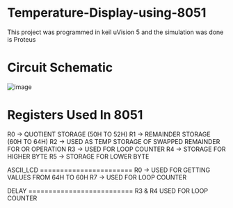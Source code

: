 # Temperature-Display-using-8051
 This project was programmed in keil uVision 5 and the simulation was done is Proteus

# Circuit Schematic

 ![image](https://github.com/user-attachments/assets/8714311c-b4a4-4a83-b304-25cd86ac6d96)

# Registers Used In 8051

R0 -> QUOTIENT STORAGE (50H TO 52H)
R1 -> REMAINDER STORAGE (60H TO 64H)
R2 -> USED AS TEMP STORAGE OF SWAPPED REMAINDER FOR OR OPERATION
R3 -> USED FOR LOOP COUNTER
R4 -> STORAGE FOR HIGHER BYTE
R5 -> STORAGE FOR LOWER BYTE

ASCII_LCD =======================
R0 -> USED FOR GETTING VALUES FROM 64H TO 60H 
R7 -> USED FOR LOOP COUNTER

DELAY ==========================
R3 & R4 USED FOR LOOP COUNTER 

